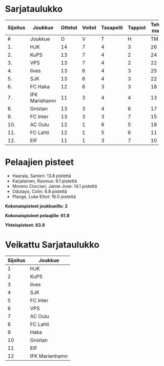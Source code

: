 # Sarjataulukko
| Sijoitus | Joukkue | Ottelut | Voitot | Tasapelit | Tappiot | Tehdyt maalit | Päästetyt maalit | Maaliero | Syötöt |
|----------|---------|---------|--------|-----------|---------|----------------|-------------------|----------|-------|
|# | Joukkue | O | V | T | H | TM | PM | ME | S | L | L% | R | KK | PK | PA | P|
|1. | HJK | 14 | 7 | 4 | 3 | 26 | 14 | 12 | 22 | 183 | 14,21 | 145 | 26 | 1 | 21 | 25|
|2. | KuPS | 13 | 7 | 4 | 2 | 24 | 14 | 10 | 12 | 144 | 16,67 | 139 | 22 | 1 | 18 | 25|
|3. | VPS | 13 | 7 | 4 | 2 | 22 | 15 | 7 | 16 | 158 | 13,92 | 157 | 26 | 0 | 23 | 25|
|4. | Ilves | 13 | 6 | 4 | 3 | 25 | 15 | 10 | 21 | 159 | 15,72 | 149 | 33 | 3 | 22 | 22|
|5. | SJK | 13 | 6 | 4 | 3 | 22 | 18 | 4 | 16 | 148 | 14,86 | 166 | 30 | 0 | 21 | 22|
|6. | FC Haka | 12 | 6 | 3 | 3 | 18 | 16 | 2 | 15 | 95 | 18,95 | 149 | 33 | 1 | 22 | 21|
|7. | IFK Mariehamn | 11 | 3 | 4 | 4 | 13 | 15 | -2 | 5 | 82 | 15,85 | 127 | 31 | 2 | 15 | 13|
|8. | Gnistan | 13 | 3 | 4 | 6 | 17 | 24 | -7 | 12 | 117 | 14,53 | 147 | 42 | 1 | 16 | 13|
|9. | FC Inter | 13 | 3 | 3 | 7 | 15 | 23 | -8 | 11 | 120 | 12,50 | 135 | 35 | 2 | 20 | 12|
|10. | AC Oulu | 12 | 1 | 6 | 5 | 18 | 24 | -6 | 12 | 109 | 16,51 | 168 | 36 | 1 | 13 | 9|
|11. | FC Lahti | 12 | 1 | 5 | 6 | 11 | 23 | -12 | 8 | 94 | 11,70 | 121 | 25 | 1 | 21 | 8|
|12. | EIF | 11 | 1 | 3 | 7 | 10 | 20 | -10 | 6 | 79 | 12,66 | 122 | 39 | 2 | 14 | 6|

# Pelaajien pisteet
* Haarala, Santeri: 13.8 pistettä
* Karjalainen, Rasmus: 9.1 pistettä
* Moreno Ciorciari, Jaime Jose: 14.1 pistettä
* Odutayo, Colin: 8.8 pistettä
* Plange, Luke Elliot: 16.0 pistettä

**Kokonaispisteet joukkueille: 2**

**Kokonaispisteet pelaajille: 61.8**

**Yhteispisteet: 63.8**

# Veikattu Sarjataulukko
| Sijoitus | Joukkue |
|----------|---------|
| 1 | HJK |
| 2 | KuPS |
| 3 | Ilves |
| 4 | SJK |
| 5 | FC Inter |
| 6 | VPS |
| 7 | AC Oulu |
| 8 | FC Lahti |
| 9 | Haka |
| 10 | Gnistan |
| 11 | EIF |
| 12 | IFK Marienhamn |
